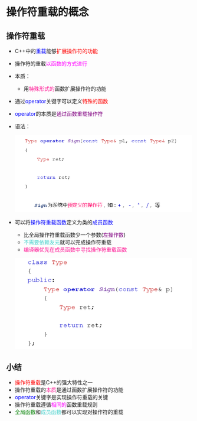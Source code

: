 # 操作符重载的概念
## 操作符重载
- C++中的<font color=blue>重载</font>能够<font color=red>扩展操作符的功能</font>
- 操作符的重载<font color=Fuchsia>以函数的方式进行</font>
- 本质：
  - 用<font color=deeppink>特殊形式的</font>函数扩展操作符的功能
- 通过<font color=blue>operator</font>关键字可以定义<font color=red>特殊的函数</font>
- <font color=blue>operator</font>的本质是<font color=purple>通过函数重载操作符</font>
- 语法：
  
  ![Alt text](image.png)

- 可以将<font color=blue>操作符重载函数</font>定义为类的<font color=blue>成员函数</font>
  - 比全局操作符重载函数少一个参数(<font color=purple>左操作数</font>)
  - <font color=MediumTurquoise>不需要依赖友元</font>就可以完成操作符重载
  - <font color=deeppink>编译器优先在成员函数中寻找操作符重载函数</font>
  
  ![Alt text](image-1.png)

## 小结
- <font color=red>操作符重载</font>是C++的强大特性之一
- 操作符重载的<font color=deeppink>本质</font>是通过函数扩展操作符的功能
- <font color=blue>operator</font>关键字是实现操作符重载的关键
- 操作符重载遵循<font color=Fuchsia>相同的</font>函数重载规则
- <font color=green>全局函数</font>和<font color=MediumTurquoise>成员函数</font>都可以实现对操作符的重载